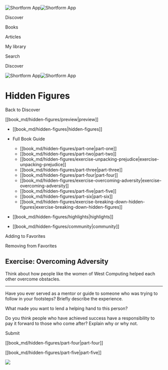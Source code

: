 ![Shortform App](/img/logo.36a2399e.svg)![Shortform App](/img/logo-dark.70c1b072.svg)

Discover

Books

Articles

My library

Search

Discover

![Shortform App](/img/logo.36a2399e.svg)![Shortform App](/img/logo-dark.70c1b072.svg)

# Hidden Figures

Back to Discover

[[book_md/hidden-figures/preview|preview]]

  * [[book_md/hidden-figures|hidden-figures]]
  * Full Book Guide

    * [[book_md/hidden-figures/part-one|part-one]]
    * [[book_md/hidden-figures/part-two|part-two]]
    * [[book_md/hidden-figures/exercise-unpacking-prejudice|exercise-unpacking-prejudice]]
    * [[book_md/hidden-figures/part-three|part-three]]
    * [[book_md/hidden-figures/part-four|part-four]]
    * [[book_md/hidden-figures/exercise-overcoming-adversity|exercise-overcoming-adversity]]
    * [[book_md/hidden-figures/part-five|part-five]]
    * [[book_md/hidden-figures/part-six|part-six]]
    * [[book_md/hidden-figures/exercise-breaking-down-hidden-figures|exercise-breaking-down-hidden-figures]]
  * [[book_md/hidden-figures/highlights|highlights]]
  * [[book_md/hidden-figures/community|community]]



Adding to Favorites 

Removing from Favorites 

## Exercise: Overcoming Adversity

Think about how people like the women of West Computing helped each other overcome obstacles.

* * *

Have you ever served as a mentor or guide to someone who was trying to follow in your footsteps? Briefly describe the experience.

What made you want to lend a helping hand to this person?

Do you think people who have achieved success have a responsibility to pay it forward to those who come after? Explain why or why not.

Submit 

[[book_md/hidden-figures/part-four|part-four]]

[[book_md/hidden-figures/part-five|part-five]]

![](https://bat.bing.com/action/0?ti=56018282&Ver=2&mid=36afb61e-fd55-467d-8828-c1bb312143d9&sid=49fff5b0636c11eeb9c611038afc8668&vid=4a005010636c11ee80c703d4c4a7acd5&vids=0&msclkid=N&pi=0&lg=en-US&sw=800&sh=600&sc=24&nwd=1&tl=Shortform%20%7C%20Book&p=https%3A%2F%2Fwww.shortform.com%2Fapp%2Fbook%2Fhidden-figures%2Fexercise-overcoming-adversity&r=&lt=307&evt=pageLoad&sv=1&rn=590408)
